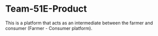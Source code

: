 # Team-51E-Product
This is a platform that acts as an intermediate between the farmer and consumer (Farmer - Consumer platform). 
